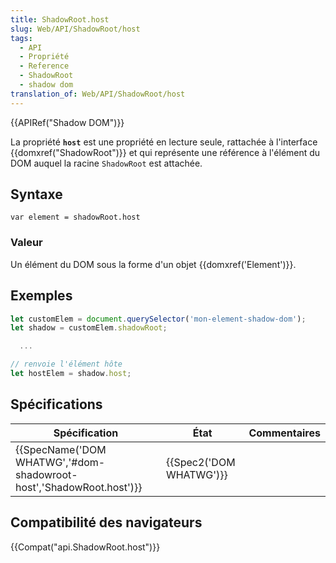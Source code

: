 ```yaml
---
title: ShadowRoot.host
slug: Web/API/ShadowRoot/host
tags:
  - API
  - Propriété
  - Reference
  - ShadowRoot
  - shadow dom
translation_of: Web/API/ShadowRoot/host
---
```

{{APIRef("Shadow DOM")}}

La propriété **`host`** est une propriété en lecture seule, rattachée à l'interface {{domxref("ShadowRoot")}} et qui représente une référence à l'élément du DOM auquel la racine `ShadowRoot` est attachée.

## Syntaxe

    var element = shadowRoot.host

### Valeur

Un élément du DOM sous la forme d'un objet {{domxref('Element')}}.

## Exemples

```js
let customElem = document.querySelector('mon-element-shadow-dom');
let shadow = customElem.shadowRoot;

  ...

// renvoie l'élément hôte
let hostElem = shadow.host;
```

## Spécifications

| Spécification                                                                            | État                             | Commentaires |
| ---------------------------------------------------------------------------------------- | -------------------------------- | ------------ |
| {{SpecName('DOM WHATWG','#dom-shadowroot-host','ShadowRoot.host')}} | {{Spec2('DOM WHATWG')}} |              |

## Compatibilité des navigateurs

{{Compat("api.ShadowRoot.host")}}
